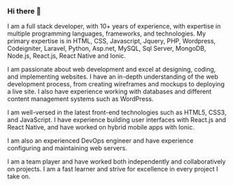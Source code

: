 ### Hi there 👋

I am a full stack developer, with 10+ years of experience, with expertise in multiple programming languages, frameworks, and technologies. My primary expertise is in HTML, CSS, Javascript, Jquery, PHP, Wordpress, Codeigniter, Laravel, Python, Asp.net, MySQL, Sql Server, MongoDB, Node.js, React.js, React Native and Ionic.

I am passionate about web development and excel at designing, coding, and implementing websites. I have an in-depth understanding of the web development process, from creating wireframes and mockups to deploying a live site. I also have experience working with databases and different content management systems such as WordPress.

I am well-versed in the latest front-end technologies such as HTML5, CSS3, and JavaScript. I have experience building user interfaces with React.js and React Native, and have worked on hybrid mobile apps with Ionic.

I am also an experienced DevOps engineer and have experience configuring and maintaining web servers.

I am a team player and have worked both independently and collaboratively on projects. I am a fast learner and strive for excellence in every project I take on.

<!--
**snehalpancholi/snehalpancholi** is a ✨ _special_ ✨ repository because its `README.md` (this file) appears on your GitHub profile.

Here are some ideas to get you started:

- 🔭 I’m currently working on ...
- 🌱 I’m currently learning ...
- 👯 I’m looking to collaborate on ...
- 🤔 I’m looking for help with ...
- 💬 Ask me about ...
- 📫 How to reach me: ...
- 😄 Pronouns: ...
- ⚡ Fun fact: ...
-->
